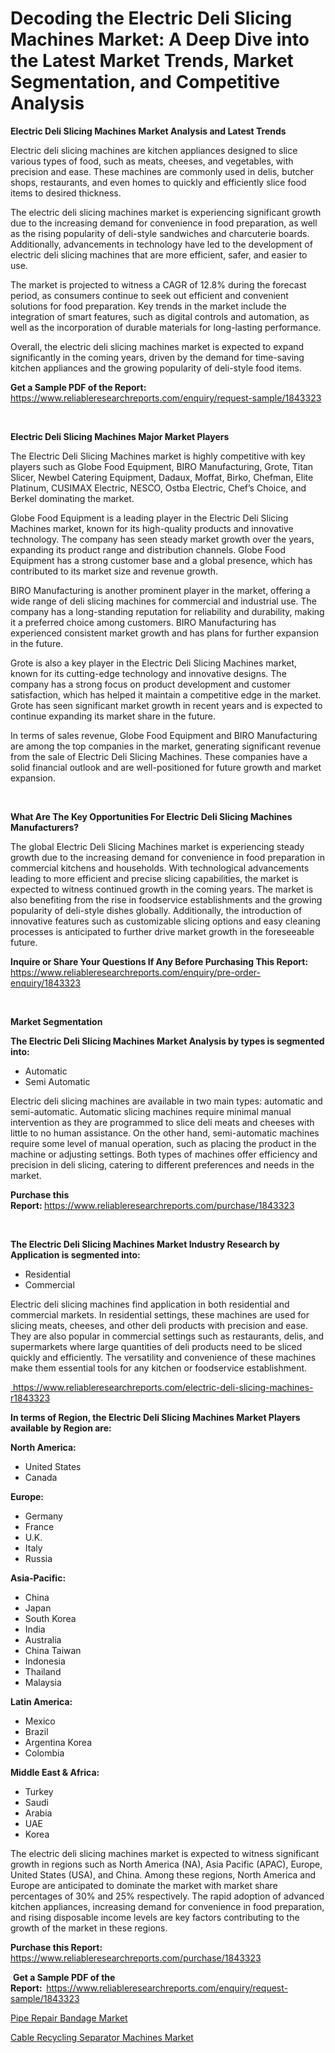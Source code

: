 <p><h1>Decoding the Electric Deli Slicing Machines Market: A Deep Dive into the Latest Market Trends, Market Segmentation, and Competitive Analysis</h1></p><p><strong>Electric Deli Slicing Machines Market Analysis and Latest Trends</strong></p>
<p><p>Electric deli slicing machines are kitchen appliances designed to slice various types of food, such as meats, cheeses, and vegetables, with precision and ease. These machines are commonly used in delis, butcher shops, restaurants, and even homes to quickly and efficiently slice food items to desired thickness.</p><p>The electric deli slicing machines market is experiencing significant growth due to the increasing demand for convenience in food preparation, as well as the rising popularity of deli-style sandwiches and charcuterie boards. Additionally, advancements in technology have led to the development of electric deli slicing machines that are more efficient, safer, and easier to use.</p><p>The market is projected to witness a CAGR of 12.8% during the forecast period, as consumers continue to seek out efficient and convenient solutions for food preparation. Key trends in the market include the integration of smart features, such as digital controls and automation, as well as the incorporation of durable materials for long-lasting performance.</p><p>Overall, the electric deli slicing machines market is expected to expand significantly in the coming years, driven by the demand for time-saving kitchen appliances and the growing popularity of deli-style food items.</p></p>
<p><strong>Get a Sample PDF of the Report:&nbsp;</strong> <a href="https://www.reliableresearchreports.com/enquiry/request-sample/1843323">https://www.reliableresearchreports.com/enquiry/request-sample/1843323</a></p>
<p>&nbsp;</p>
<p><strong>Electric Deli Slicing Machines Major Market Players</strong></p>
<p><p>The Electric Deli Slicing Machines market is highly competitive with key players such as Globe Food Equipment, BIRO Manufacturing, Grote, Titan Slicer, Newbel Catering Equipment, Dadaux, Moffat, Birko, Chefman, Elite Platinum, CUSIMAX Electric, NESCO, Ostba Electric, Chef’s Choice, and Berkel dominating the market. </p><p>Globe Food Equipment is a leading player in the Electric Deli Slicing Machines market, known for its high-quality products and innovative technology. The company has seen steady market growth over the years, expanding its product range and distribution channels. Globe Food Equipment has a strong customer base and a global presence, which has contributed to its market size and revenue growth.</p><p>BIRO Manufacturing is another prominent player in the market, offering a wide range of deli slicing machines for commercial and industrial use. The company has a long-standing reputation for reliability and durability, making it a preferred choice among customers. BIRO Manufacturing has experienced consistent market growth and has plans for further expansion in the future.</p><p>Grote is also a key player in the Electric Deli Slicing Machines market, known for its cutting-edge technology and innovative designs. The company has a strong focus on product development and customer satisfaction, which has helped it maintain a competitive edge in the market. Grote has seen significant market growth in recent years and is expected to continue expanding its market share in the future.</p><p>In terms of sales revenue, Globe Food Equipment and BIRO Manufacturing are among the top companies in the market, generating significant revenue from the sale of Electric Deli Slicing Machines. These companies have a solid financial outlook and are well-positioned for future growth and market expansion.</p></p>
<p>&nbsp;</p>
<p><strong>What Are The Key Opportunities For Electric Deli Slicing Machines Manufacturers?</strong></p>
<p><p>The global Electric Deli Slicing Machines market is experiencing steady growth due to the increasing demand for convenience in food preparation in commercial kitchens and households. With technological advancements leading to more efficient and precise slicing capabilities, the market is expected to witness continued growth in the coming years. The market is also benefiting from the rise in foodservice establishments and the growing popularity of deli-style dishes globally. Additionally, the introduction of innovative features such as customizable slicing options and easy cleaning processes is anticipated to further drive market growth in the foreseeable future.</p></p>
<p><strong>Inquire or Share Your Questions If Any Before Purchasing This Report:</strong> <a href="https://www.reliableresearchreports.com/enquiry/pre-order-enquiry/1843323">https://www.reliableresearchreports.com/enquiry/pre-order-enquiry/1843323</a></p>
<p>&nbsp;</p>
<p><strong>Market Segmentation</strong></p>
<p><strong>The Electric Deli Slicing Machines Market Analysis by types is segmented into:</strong></p>
<p><ul><li>Automatic</li><li>Semi Automatic</li></ul></p>
<p><p>Electric deli slicing machines are available in two main types: automatic and semi-automatic. Automatic slicing machines require minimal manual intervention as they are programmed to slice deli meats and cheeses with little to no human assistance. On the other hand, semi-automatic machines require some level of manual operation, such as placing the product in the machine or adjusting settings. Both types of machines offer efficiency and precision in deli slicing, catering to different preferences and needs in the market.</p></p>
<p><strong>Purchase this Report:&nbsp;</strong><a href="https://www.reliableresearchreports.com/purchase/1843323">https://www.reliableresearchreports.com/purchase/1843323</a></p>
<p>&nbsp;</p>
<p><strong>The Electric Deli Slicing Machines Market Industry Research by Application is segmented into:</strong></p>
<p><ul><li>Residential</li><li>Commercial</li></ul></p>
<p><p>Electric deli slicing machines find application in both residential and commercial markets. In residential settings, these machines are used for slicing meats, cheeses, and other deli products with precision and ease. They are also popular in commercial settings such as restaurants, delis, and supermarkets where large quantities of deli products need to be sliced quickly and efficiently. The versatility and convenience of these machines make them essential tools for any kitchen or foodservice establishment.</p></p>
<p><a href="https://www.reliableresearchreports.com/electric-deli-slicing-machines-r1843323">&nbsp;https://www.reliableresearchreports.com/electric-deli-slicing-machines-r1843323</a></p>
<p><strong>In terms of Region, the Electric Deli Slicing Machines Market Players available by Region are:</strong></p>
<p>
    <p> <strong> North America: </strong>
        <ul>
            <li>United States</li>
            <li>Canada</li>
        </ul>
        </p> 
    <p> <strong> Europe: </strong>
        <ul>
            <li>Germany</li>
            <li>France</li>
            <li>U.K.</li>
            <li>Italy</li>
            <li>Russia</li>
        </ul>
        </p> 
    <p> <strong> Asia-Pacific: </strong>
        <ul>
            <li>China</li>
            <li>Japan</li>
            <li>South Korea</li>
            <li>India</li>
            <li>Australia</li>
            <li>China Taiwan</li>
            <li>Indonesia</li>
            <li>Thailand</li>
            <li>Malaysia</li>
        </ul>
        </p> 
    <p> <strong> Latin America: </strong>
        <ul>
            <li>Mexico</li>
            <li>Brazil</li>
            <li>Argentina Korea</li>
            <li>Colombia</li>
        </ul>
        </p> 
    <p> <strong> Middle East & Africa: </strong>
        <ul>
            <li>Turkey</li>
            <li>Saudi</li>
            <li>Arabia</li>
            <li>UAE</li>
            <li>Korea</li>
        </ul>
    </p>
    </p>
<p><p>The electric deli slicing machines market is expected to witness significant growth in regions such as North America (NA), Asia Pacific (APAC), Europe, United States (USA), and China. Among these regions, North America and Europe are anticipated to dominate the market with market share percentages of 30% and 25% respectively. The rapid adoption of advanced kitchen appliances, increasing demand for convenience in food preparation, and rising disposable income levels are key factors contributing to the growth of the market in these regions.</p></p>
<p><strong>Purchase this Report: </strong><a href="https://www.reliableresearchreports.com/purchase/1843323">https://www.reliableresearchreports.com/purchase/1843323</a></p>
<p>&nbsp;<strong>Get a Sample PDF of the Report:&nbsp;&nbsp;</strong><a href="https://www.reliableresearchreports.com/enquiry/request-sample/1843323">https://www.reliableresearchreports.com/enquiry/request-sample/1843323</a></p>
<p><strong></strong></p>
<p><p><a href="https://issuu.com/reportprime-2/docs/pipe-repair-bandage-market-size-2030.pptx">Pipe Repair Bandage Market</a></p><p><a href="https://github.com/NorbertYates/Market-Research-Report-List-4/blob/main/cable-recycling-separator-machines-market.md">Cable Recycling Separator Machines Market</a></p></p>